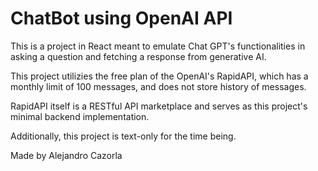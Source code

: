 # ChatBot using OpenAI API

This is a project in React meant to emulate Chat GPT's functionalities in asking a question and fetching a response from generative AI.

This project utilizies the free plan of the OpenAI's RapidAPI, which has a monthly limit of 100 messages, and does not store history of messages.

RapidAPI itself is a RESTful API marketplace and serves as this project's minimal backend implementation.

Additionally, this project is text-only for the time being.

Made by Alejandro Cazorla
